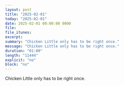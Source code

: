```yaml
---
layout: post
title: "2025-02-01"
today: "2025-02-01"
date: 2025-02-01 00:00:00 0000
file:
file_itunes:
excerpt:
summary: "Chicken Little only has to be right once."
message: "Chicken Little only has to be right once."
duration: "01:00"
length: "11444"
explicit: "no"
block: "no"
---
```

Chicken Little only has to be right once.

